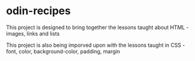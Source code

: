 # odin-recipes

<p>This project is designed to bring together the lessons taught about HTML - images, links and lists</p>

<p>This project is also being imporved upon with the lessons taught in CSS - font, color, background-color, padding, margin</p>